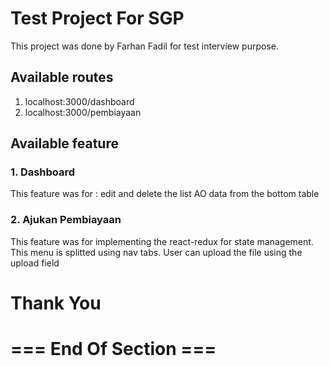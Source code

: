 # Test Project For SGP

This project was done by Farhan Fadil for test interview purpose.

## Available routes

1. localhost:3000/dashboard
2. localhost:3000/pembiayaan

## Available feature

### 1. Dashboard

This feature was for : edit and delete the list AO data from the bottom table

### 2. Ajukan Pembiayaan

This feature was for implementing the react-redux for state management. This menu is splitted using nav tabs. User can upload the file using the upload field

# Thank You

# === End Of Section ===
